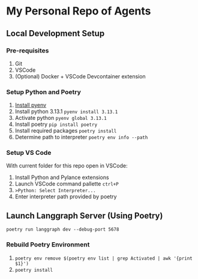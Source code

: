 # My Personal Repo of Agents

## Local Development Setup

### Pre-requisites

1. Git
1. VSCode 
1. (Optional) Docker + VSCode Devcontainer extension

### Setup Python and Poetry

1. [Install pyenv](https://github.com/pyenv/pyenv?tab=readme-ov-file#installation)
1. Install python 3.13.1 `pyenv install 3.13.1`
1. Activate python `pyenv global 3.13.1`
1. Install poetry `pip install poetry`
1. Install required packages `poetry install`
1. Determine path to interpreter `poetry env info --path`

### Setup VS Code
With current folder for this repo open in VSCode:

1. Install Python and Pylance extensions
1. Launch VSCode command pallette `ctrl+P`
1. `>Python: Select Interpreter...`
1. Enter interpreter path provided by poetry

## Launch Langgraph Server (Using Poetry)
`poetry run langgraph dev --debug-port 5678`

### Rebuild Poetry Environment
1. `poetry env remove $(poetry env list | grep Activated | awk '{print $1}')`
1. `poetry install`

